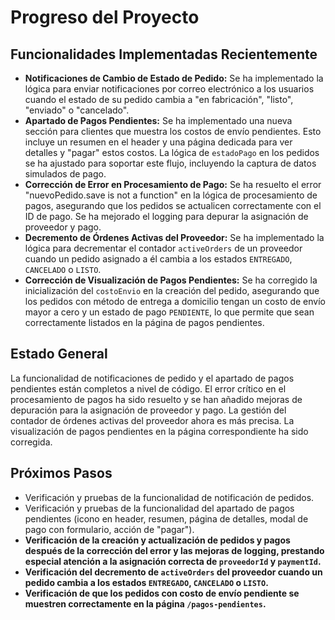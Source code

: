 # Progreso del Proyecto

## Funcionalidades Implementadas Recientemente
*   **Notificaciones de Cambio de Estado de Pedido:** Se ha implementado la lógica para enviar notificaciones por correo electrónico a los usuarios cuando el estado de su pedido cambia a "en fabricación", "listo", "enviado" o "cancelado".
*   **Apartado de Pagos Pendientes:** Se ha implementado una nueva sección para clientes que muestra los costos de envío pendientes. Esto incluye un resumen en el header y una página dedicada para ver detalles y "pagar" estos costos. La lógica de `estadoPago` en los pedidos se ha ajustado para soportar este flujo, incluyendo la captura de datos simulados de pago.
*   **Corrección de Error en Procesamiento de Pago:** Se ha resuelto el error "nuevoPedido.save is not a function" en la lógica de procesamiento de pagos, asegurando que los pedidos se actualicen correctamente con el ID de pago. Se ha mejorado el logging para depurar la asignación de proveedor y pago.
*   **Decremento de Órdenes Activas del Proveedor:** Se ha implementado la lógica para decrementar el contador `activeOrders` de un proveedor cuando un pedido asignado a él cambia a los estados `ENTREGADO`, `CANCELADO` o `LISTO`.
*   **Corrección de Visualización de Pagos Pendientes:** Se ha corregido la inicialización del `costoEnvio` en la creación del pedido, asegurando que los pedidos con método de entrega a domicilio tengan un costo de envío mayor a cero y un estado de pago `PENDIENTE`, lo que permite que sean correctamente listados en la página de pagos pendientes.

## Estado General
La funcionalidad de notificaciones de pedido y el apartado de pagos pendientes están completos a nivel de código. El error crítico en el procesamiento de pagos ha sido resuelto y se han añadido mejoras de depuración para la asignación de proveedor y pago. La gestión del contador de órdenes activas del proveedor ahora es más precisa. La visualización de pagos pendientes en la página correspondiente ha sido corregida.

## Próximos Pasos
*   Verificación y pruebas de la funcionalidad de notificación de pedidos.
*   Verificación y pruebas de la funcionalidad del apartado de pagos pendientes (icono en header, resumen, página de detalles, modal de pago con formulario, acción de "pagar").
*   **Verificación de la creación y actualización de pedidos y pagos después de la corrección del error y las mejoras de logging, prestando especial atención a la asignación correcta de `proveedorId` y `paymentId`.**
*   **Verificación del decremento de `activeOrders` del proveedor cuando un pedido cambia a los estados `ENTREGADO`, `CANCELADO` o `LISTO`.**
*   **Verificación de que los pedidos con costo de envío pendiente se muestren correctamente en la página `/pagos-pendientes`.**
